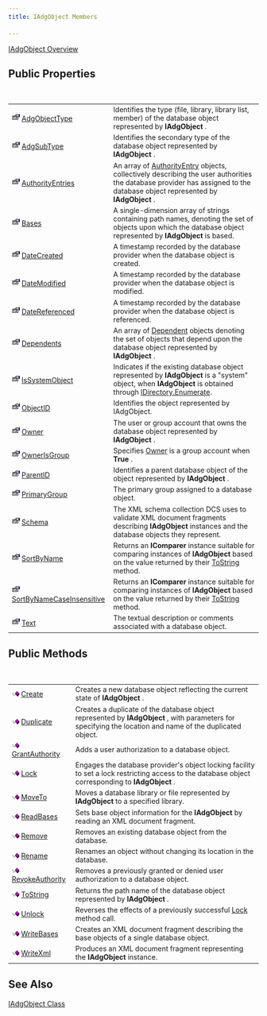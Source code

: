 ```yaml
---
title: IAdgObject Members

---
```


[IAdgObject Overview](iadg-object-class.html) 
## Public Properties

<br />


|      |      |
| ---- | ---- |
| <img height="16" alt="public property" src="images/property.bmp" width="16" border="0" /> [AdgObjectType](iadg-object-class-adg-object-type-property.html) | Identifies the type (file, library, library list, member) of the database object represented by **IAdgObject** . |
| <img height="16" alt="public property" src="images/property.bmp" width="16" border="0" /> [AdgSubType](iadg-object-class-adg-subtype-property.html) | Identifies the secondary type of the database object represented by **IAdgObject** . |
| <img height="16" alt="public property" src="images/property.bmp" width="16" border="0" /> [AuthorityEntries](iadg-object-class-authority-entries-property.html) | An array of [AuthorityEntry](authority-entry-class.html) objects, collectively describing the user authorities the database provider has assigned to the database object represented by **IAdgObject** . |
| <img height="16" alt="public property" src="images/property.bmp" width="16" border="0" /> [Bases](iadg-object-class-bases-property.html) | A single-dimension array of strings containing path names, denoting the set of objects upon which the database object represented by **IAdgObject** is based. |
| <img height="16" alt="public property" src="images/property.bmp" width="16" border="0" /> [DateCreated](iadg-object-class-date-created-property.html) | A timestamp recorded by the database provider when the database object is created. |
| <img height="16" alt="public property" src="images/property.bmp" width="16" border="0" /> [DateModified](iadg-object-class-date-modified-property.html) | A timestamp recorded by the database provider when the database object is modified. |
| <img height="16" alt="public property" src="images/property.bmp" width="16" border="0" /> [DateReferenced](iadg-object-class-date-referenced-property.html) | A timestamp recorded by the database provider when the database object is referenced. |
| <img height="16" alt="public property" src="images/property.bmp" width="16" border="0" /> [Dependents](iadg-object-class-dependents-property.html) | An array of [Dependent](dependent-class.html) objects denoting the set of objects that depend upon the database object represented by **IAdgObject** . |
| <img height="16" alt="public property" src="images/property.bmp" width="16" border="0" /> [IsSystemObject](iadg-object-class-isSystem-object-property.html) | Indicates if the existing database object represented by **IAdgObject** is a "system" object, when **IAdgObject** is obtained through [ IDirectory.Enumerate](idirectory-class-enumerate-method.html). |
| <img height="16" alt="public property" src="images/property.bmp" width="16" border="0" /> [ObjectID](iadg-object-class-object-idproperty.html) | Identifies the object represented by IAdgObject. |
| <img height="16" alt="public property" src="images/property.bmp" width="16" border="0" /> [Owner](iadg-object-class-owner-property.html) | The user or group account that owns the database object represented by **IAdgObject** . |
| <img height="16" alt="public property" src="images/property.bmp" width="16" border="0" /> [OwnerIsGroup](iadg-object-class-owner-isgroup-property.html) | Specifies [Owner](iadg-object-class-owner-property.html) is a group account when **True** . |
| <img height="16" alt="public property" src="images/property.bmp" width="16" border="0" /> [ParentID](iadg-object-class-parent-idproperty.html) | Identifies a parent database object of the object represented by **IAdgObject** . |
| <img height="16" alt="public property" src="images/property.bmp" width="16" border="0" /> [PrimaryGroup](iadg-object-class-primary-group-property.html) | The primary group assigned to a database object. |
| <img height="16" alt="public property" src="images/property.bmp" width="16" border="0" /> [Schema](iadg-object-class-schema-property.html) | The XML schema collection DCS uses to validate XML document fragments describing **IAdgObject** instances and the database objects they represent. |
| <img height="16" alt="public property" src="images/property.bmp" width="16" border="0" /> [SortByName](iadg-object-class-sort-byName-property.html) | Returns an **IComparer** instance suitable for comparing instances of **IAdgObject** based on the value returned by their [ ToString](iadg-object-class-toString-method.html) method. |
| <img height="16" alt="public property" src="images/property.bmp" width="16" border="0" /> [SortByNameCaseInsensitive](iadg-object-class-sort-byName-case-insensitive-property.html) | Returns an **IComparer** instance suitable for comparing instances of **IAdgObject** based on the value returned by their [ ToString](iadg-object-class-toString-method.html) method. |
| <img height="16" alt="public property" src="images/property.bmp" width="16" border="0" /> [Text](iadg-object-class-text-property.html) | The textual description or comments associated with a database object. |



## Public Methods

<br />


|      |      |
| ---- | ---- |
| <img height="11" alt="public property" src="images/public-method.gif" width="15" border="0" x-maintain-ratio="TRUE" /> [ Create](iadg-object-class-create-method.html) | Creates a new database object reflecting the current state of **IAdgObject** . |
| <img height="11" alt="public property" src="images/public-method.gif" width="15" border="0" x-maintain-ratio="TRUE" /> [Duplicate](iadg-object-class-duplicate-method.html) | Creates a duplicate of the database object represented by **IAdgObject** , with parameters for specifying the location and name of the duplicated object. |
| <img height="11" alt="public property" src="images/public-method.gif" width="15" border="0" x-maintain-ratio="TRUE" /> [GrantAuthority](iadg-object-class-grant-authority-method.html) | Adds a user authorization to a database object. |
| <img height="11" alt="public property" src="images/public-method.gif" width="15" border="0" x-maintain-ratio="TRUE" /> [Lock](iadg-object-class-lock-method.html) | Engages the database provider's object locking facility to set a lock restricting access to the database object corresponding to **IAdgObject** . |
| <img height="11" alt="public property" src="images/public-method.gif" width="15" border="0" x-maintain-ratio="TRUE" /> [MoveTo](iadg-object-class-move-to_method.html) | Moves a database library or file represented by **IAdgObject** to a specified library. |
| <img height="11" alt="public property" src="images/public-method.gif" width="15" border="0" x-maintain-ratio="TRUE" /> [ReadBases](iadg-object-class-read-bases-method.html) | Sets base object information for the **IAdgObject** by reading an XML document fragment. |
| <img height="11" alt="public property" src="images/public-method.gif" width="15" border="0" x-maintain-ratio="TRUE" /> [Remove](iadg-object-class-remove-method.html) | Removes an existing database object from the database. |
| <img height="11" alt="public property" src="images/public-method.gif" width="15" border="0" x-maintain-ratio="TRUE" /> [Rename](iadg-object-class-rename-method.html) | Renames an object without changing its location in the database. |
| <img height="11" alt="public property" src="images/public-method.gif" width="15" border="0" x-maintain-ratio="TRUE" /> [RevokeAuthority](iadg-object-class-revoke-authority-method.html) | Removes a previously granted or denied user authorization to a database object. |
| <img height="11" alt="public property" src="images/public-method.gif" width="15" border="0" x-maintain-ratio="TRUE" /> [ToString](iadg-object-class-toString-method.html) | Returns the path name of the database object represented by **IAdgObject** . |
| <img height="11" alt="public property" src="images/public-method.gif" width="15" border="0" x-maintain-ratio="TRUE" /> [Unlock](iadg-object-class-unlock-method.html) | Reverses the effects of a previously successful [ Lock](iadg-object-class-lock-method.html) method call. |
| <img height="11" alt="public property" src="images/public-method.gif" width="15" border="0" x-maintain-ratio="TRUE" /> [WriteBases](iadg-object-class-write-bases-method.html) | Creates an XML document fragment describing the base objects of a single database object. |
| <img height="11" alt="public property" src="images/public-method.gif" width="15" border="0" x-maintain-ratio="TRUE" /> [WriteXml](iadg-object-class-write-xml-methods.html) | Produces an XML document fragment representing the **IAdgObject** instance. |



## See Also


[IAdgObject Class](iadg-object-class.html)


